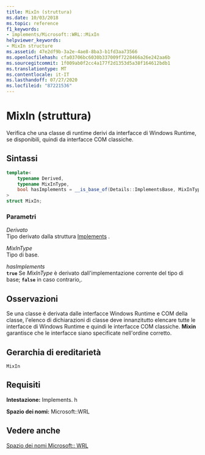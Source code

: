 ```yaml
---
title: MixIn (struttura)
ms.date: 10/03/2018
ms.topic: reference
f1_keywords:
- implements/Microsoft::WRL::MixIn
helpviewer_keywords:
- MixIn structure
ms.assetid: 47e2df9b-3a2e-4ae8-8ba3-b1fd3aa73566
ms.openlocfilehash: cfa03706bc6030b337009f7228466a26e242aa6b
ms.sourcegitcommit: 1f009ab0f2cc4a177f2d1353d5a38f164612bdb1
ms.translationtype: MT
ms.contentlocale: it-IT
ms.lasthandoff: 07/27/2020
ms.locfileid: "87221536"
---
```

# <a name="mixin-structure"></a>MixIn (struttura)

Verifica che una classe di runtime derivi da interfacce di Windows Runtime, se disponibili, quindi da interfacce COM classiche.

## <a name="syntax"></a>Sintassi

```cpp
template<
    typename Derived,
    typename MixInType,
    bool hasImplements = __is_base_of(Details::ImplementsBase, MixInType)
>
struct MixIn;
```

### <a name="parameters"></a>Parametri

*Derivato*<br/>
Tipo derivato dalla struttura [Implements](implements-structure.md) .

*MixInType*<br/>
Tipo di base.

*hasImplements*<br/>
**`true`** Se *MixInType* è derivato dall'implementazione corrente del tipo di base; **`false`** in caso contrario,.

## <a name="remarks"></a>Osservazioni

Se una classe è derivata dalle interfacce Windows Runtime e COM della classe, l'elenco di dichiarazioni di classe deve innanzitutto elencare tutte le interfacce di Windows Runtime e quindi le interfacce COM classiche. **Mixin** garantisce che le interfacce siano specificate nell'ordine corretto.

## <a name="inheritance-hierarchy"></a>Gerarchia di ereditarietà

`MixIn`

## <a name="requirements"></a>Requisiti

**Intestazione:** Implements. h

**Spazio dei nomi:** Microsoft::WRL

## <a name="see-also"></a>Vedere anche

[Spazio dei nomi Microsoft:: WRL](microsoft-wrl-namespace.md)
